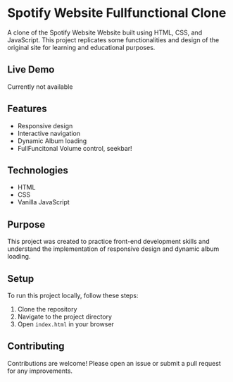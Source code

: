 # Spotify Website Fullfunctional Clone

A clone of the Spotify Website Website built using HTML, CSS, and JavaScript. This project replicates some functionalities and design of the original site for learning and educational purposes.

## Live Demo
Currently not available

## Features
- Responsive design
- Interactive navigation
- Dynamic Album loading
- FullFuncitonal Volume control, seekbar!

## Technologies
- HTML
- CSS
- Vanilla JavaScript

## Purpose
This project was created to practice front-end development skills and understand the implementation of responsive design and dynamic album loading.

## Setup
To run this project locally, follow these steps:
1. Clone the repository
2. Navigate to the project directory
3. Open `index.html` in your browser

## Contributing
Contributions are welcome! Please open an issue or submit a pull request for any improvements.

